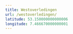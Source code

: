 ```yaml
---
title: Westoverledingen
url: /westoverledingen/
latitude: 53.150000000000006
longitude: 7.466670000000001
---
```

